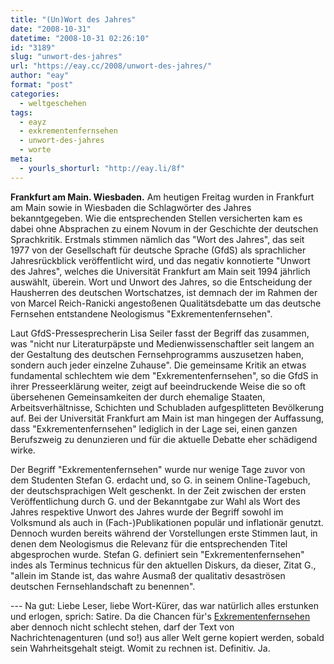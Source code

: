 ```yaml
---
title: "(Un)Wort des Jahres"
date: "2008-10-31"
datetime: "2008-10-31 02:26:10"
id: "3189"
slug: "unwort-des-jahres"
url: "https://eay.cc/2008/unwort-des-jahres/"
author: "eay"
format: "post"
categories:
  - weltgeschehen
tags:
  - eayz
  - exkrementenfernsehen
  - unwort-des-jahres
  - worte
meta:
  - yourls_shorturl: "http://eay.li/8f"
---
```


**Frankfurt am Main. Wiesbaden.** Am heutigen Freitag wurden in Frankfurt am Main sowie in Wiesbaden die Schlagwörter des Jahres bekanntgegeben. Wie die entsprechenden Stellen versicherten kam es dabei ohne Absprachen zu einem Novum in der Geschichte der deutschen Sprachkritik. Erstmals stimmen nämlich das "Wort des Jahres", das seit 1977 von der Gesellschaft für deutsche Sprache (GfdS) als sprachlicher Jahresrückblick veröffentlicht wird, und das negativ konnotierte "Unwort des Jahres", welches die Universität Frankfurt am Main seit 1994 jährlich auswählt, überein. Wort und Unwort des Jahres, so die Entscheidung der Hausherren des deutschen Wortschatzes, ist demnach der im Rahmen der von Marcel Reich-Ranicki angestoßenen Qualitätsdebatte um das deutsche Fernsehen entstandene Neologismus "Exkrementenfernsehen".

Laut GfdS-Pressesprecherin Lisa Seiler fasst der Begriff das zusammen, was "nicht nur Literaturpäpste und Medienwissenschaftler seit langem an der Gestaltung des deutschen Fernsehprogramms auszusetzen haben, sondern auch jeder einzelne Zuhause". Die gemeinsame Kritik an etwas fundamental schlechtem wie dem "Exkrementenfernsehen", so die GfdS in ihrer Presseerklärung weiter, zeigt auf beeindruckende Weise die so oft übersehenen Gemeinsamkeiten der durch ehemalige Staaten, Arbeitsverhältnisse, Schichten und Schubladen aufgesplitteten Bevölkerung auf. Bei der Universität Frankfurt am Main ist man hingegen der Auffassung, dass "Exkrementenfernsehen" lediglich in der Lage sei, einen ganzen Berufszweig zu denunzieren und für die aktuelle Debatte eher schädigend wirke.

Der Begriff "Exkrementenfernsehen" wurde nur wenige Tage zuvor von dem Studenten Stefan G. erdacht und, so G. in seinem Online-Tagebuch, der deutschsprachigen Welt geschenkt. In der Zeit zwischen der ersten Veröffentlichung durch G. und der Bekanntgabe zur Wahl als Wort des Jahres respektive Unwort des Jahres wurde der Begriff sowohl im Volksmund als auch in (Fach-)Publikationen populär und inflationär genutzt. Dennoch wurden bereits während der Vorstellungen erste Stimmen laut, in denen dem Neologismus die Relevanz für die entsprechenden Titel abgesprochen wurde. Stefan G. definiert sein "Exkrementenfernsehen" indes als Terminus technicus für den aktuellen Diskurs, da dieser, Zitat G., "allein im Stande ist, das wahre Ausmaß der qualitativ desaströsen deutschen Fernsehlandschaft zu benennen".

\--- Na gut: Liebe Leser, liebe Wort-Kürer, das war natürlich alles erstunken und erlogen, sprich: Satire. Da die Chancen für's [Exkrementenfernsehen](//eay.cc/2008/der-kampf-der-kampfe/) aber dennoch nicht schlecht stehen, darf der Text von Nachrichtenagenturen (und so!) aus aller Welt gerne kopiert werden, sobald sein Wahrheitsgehalt steigt. Womit zu rechnen ist. Definitiv. Ja.
